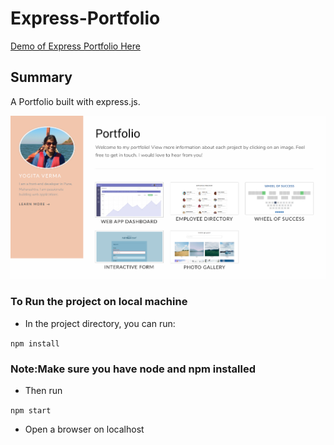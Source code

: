 # Express-Portfolio

[Demo of Express Portfolio Here](https://express-portfolio1.herokuapp.com/)

## Summary 
A Portfolio built with express.js.

![](/express.jpg)

### To Run the project on local machine

* In the project directory, you can run:

`npm install`

### Note:Make sure you have node and npm installed

* Then run
 
 `npm start`

* Open a browser on localhost
